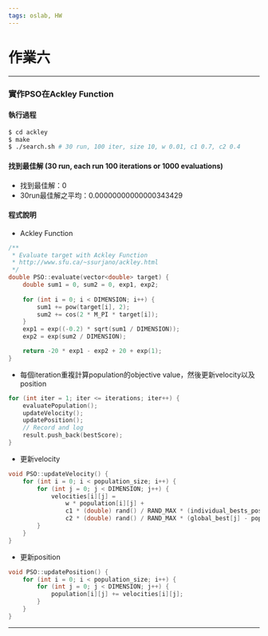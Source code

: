 ```yaml
---
tags: oslab, HW
---
```


# 作業六

---

### 實作PSO在Ackley Function

#### 執行過程
```bash
$ cd ackley
$ make
$ ./search.sh # 30 run, 100 iter, size 10, w 0.01, c1 0.7, c2 0.4
```

#### 找到最佳解 (30 run, each run 100 iterations or 1000 evaluations)

- 找到最佳解：0
- 30run最佳解之平均：0.00000000000000343429

#### 程式說明

- Ackley Function
```cpp
/**
 * Evaluate target with Ackley Function
 * http://www.sfu.ca/~ssurjano/ackley.html
 */
double PSO::evaluate(vector<double> target) {
    double sum1 = 0, sum2 = 0, exp1, exp2;
    
    for (int i = 0; i < DIMENSION; i++) {
        sum1 += pow(target[i], 2);
        sum2 += cos(2 * M_PI * target[i]);
    }
    exp1 = exp((-0.2) * sqrt(sum1 / DIMENSION));
    exp2 = exp(sum2 / DIMENSION);

    return -20 * exp1 - exp2 + 20 + exp(1);
}
```

- 每個iteration重複計算population的objective value，然後更新velocity以及position
```cpp
for (int iter = 1; iter <= iterations; iter++) {
    evaluatePopulation();
    updateVelocity();
    updatePosition();
    // Record and log
    result.push_back(bestScore);
}
```

- 更新velocity
```cpp
void PSO::updateVelocity() {
    for (int i = 0; i < population_size; i++) {
        for (int j = 0; j < DIMENSION; j++) {
            velocities[i][j] = 
                w * population[i][j] +
                c1 * (double) rand() / RAND_MAX * (individual_bests_pos[i][j] - population[i][j]) + 
                c2 * (double) rand() / RAND_MAX * (global_best[j] - population[i][j]);
        }
    }
}
```

- 更新position
```cpp
void PSO::updatePosition() {
    for (int i = 0; i < population_size; i++) {
        for (int j = 0; j < DIMENSION; j++) {
            population[i][j] += velocities[i][j];
        }
    }
}
```

---

